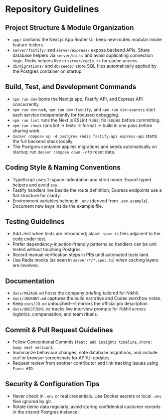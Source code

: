 # Repository Guidelines

## Project Structure & Module Organization

- `app/` contains the Next.js App Router UI; keep new routes modular inside feature folders.
- `server/fastify/` and `server/express/` expose backend APIs. Share database helpers via `server/db.ts` and avoid duplicating connection logic. Redis helpers live in `server/redis.ts` for cache access.
- `db/migrations/` and `db/seeds/` store SQL files automatically applied by the Postgres container on startup.

## Build, Test, and Development Commands

- `npm run dev` boots the Next.js app, Fastify API, and Express API concurrently.
- `npm run dev:web`, `npm run dev:fastify`, and `npm run dev:express` start each service independently for focused debugging.
- `npm run lint` runs the Next.js ESLint rules; fix issues before committing.
- `npm run check` runs lint → tests → format → build in one pass before sharing work.
- `docker compose up -d postgres redis fastify-api express-api` starts the full backend stack locally.
- The Postgres container applies migrations and seeds automatically on startup; run `docker compose down -v` to reset data.

## Coding Style & Naming Conventions

- TypeScript uses 2-space indentation and strict mode. Export typed helpers and avoid `any`.
- Fastify handlers live beside the route definition; Express endpoints use a flat structure for clarity.
- Environment variables belong in `.env` (derived from `.env.example`). Document new keys inside the example file.

## Testing Guidelines

- Add Jest when tests are introduced; place `.spec.ts` files adjacent to the code under test.
- Prefer dependency-injection-friendly patterns so handlers can be unit tested without touching Postgres.
- Record manual verification steps in PRs until automated tests land.
- Use Redis mocks (as seen in `server/*/*.spec.ts`) when caching layers are involved.

## Documentation

- `docs/PAZAGO.md` hosts the company briefing tailored for Nikhil.
- `docs/JOURNEY.md` captures the build narrative and Codex workflow notes.
- Keep `docs/JD.md` untouched—it mirrors the official job description.
- `docs/QUESTIONS.md` tracks live interview prompts for Nikhil across logistics, compensation, and team rituals.

## Commit & Pull Request Guidelines

- Follow Conventional Commits (`feat: add insights timeline`, `chore: bump next version`).
- Summarize behaviour changes, note database migrations, and include curl or browser screenshots for API/UI updates.
- Request review from another contributor and link tracking issues using `Fixes #ID`.

## Security & Configuration Tips

- Never check in `.env` or real credentials. Use Docker secrets or local `.env` files ignored by git.
- Rotate demo data regularly; avoid storing confidential customer records in the shared Postgres instance.

